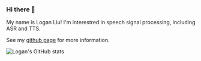 ### Hi there 👋
My name is Logan Liu! I'm interestred in speech signal processing, including ASR and TTS. 

See my [github page](https://loganliu66.github.io) for more information.

![Logan's GitHub stats](https://github-readme-stats.vercel.app/api?username=LoganLiu66&theme=shadow_green&show_icons=true)
<!--
**LoganLiu66/LoganLiu66** is a ✨ _special_ ✨ repository because its `README.md` (this file) appears on your GitHub profile.

Here are some ideas to get you started:

- 🔭 I’m currently working on ...
- 🌱 I’m currently learning ...
- 👯 I’m looking to collaborate on ...
- 🤔 I’m looking for help with ...
- 💬 Ask me about ...
- 📫 How to reach me: ...
- 😄 Pronouns: ...
- ⚡ Fun fact: ...
-->
